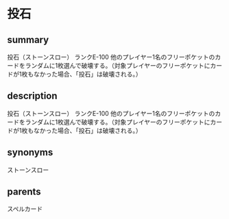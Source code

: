 # 投石

## summary
投石（ストーンスロー）
ランクE-100
他のプレイヤー1名のフリーポケットのカードをランダムに1枚選んで破壊する。（対象プレイヤーのフリーポケットにカードが1枚もなかった場合、「投石」は破壊される。）
## description
投石（ストーンスロー）
ランクE-100
他のプレイヤー1名のフリーポケットのカードをランダムに1枚選んで破壊する。（対象プレイヤーのフリーポケットにカードが1枚もなかった場合、「投石」は破壊される。）
## synonyms
ストーンスロー
## parents
スペルカード
